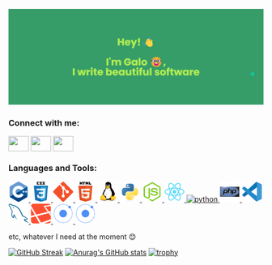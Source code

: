 [![MasterHead](https://github.com/galoberlyn/cdn-images/blob/master/github/banner.png)](https://github.com/galoberlyn)

<h3 align="left">Connect with me:</h3>
<p align="left">
<a href="linkedin.com/in/galo-berlyn-g-083943141" target="blank"><img align="center" src="https://cdn.jsdelivr.net/npm/simple-icons@3.0.1/icons/linkedin.svg" alt="" height="30" width="40" /></a>
<a href="https://instagram.com/galoberlyn" target="blank"><img align="center" src="https://cdn.jsdelivr.net/npm/simple-icons@3.0.1/icons/instagram.svg" alt="" height="30" width="40" /></a>
<a href="https://www.facebook.com/galoberlyn" target="blank"><img align="center" src="https://cdn.jsdelivr.net/npm/simple-icons@3.0.1/icons/facebook.svg" alt="" height="30" width="40" /></a>
</p>

<h3 align="left">Languages and Tools:</h3>
<p align="left">
  <a href="https://www.w3schools.com/cpp/" target="_blank">
    <img src="https://github.com/devicons/devicon/blob/master/icons/cplusplus/cplusplus-original.svg" alt="cplusplus" width="40" height="40"/>
  </a> 
  <a href="https://www.w3schools.com/css/" target="_blank">
    <img src="https://github.com/devicons/devicon/blob/master/icons/css3/css3-original-wordmark.svg" alt="css3" width="40" height="40"/> 
  </a>
  <a href="https://www.w3schools.com/git/" target="_blank">
    <img src="https://github.com/devicons/devicon/blob/master/icons/git/git-original.svg" alt="css3" width="40" height="40"/> 
  </a>
  <a href="https://www.w3.org/html/" target="_blank"> 
    <img src="https://github.com/devicons/devicon/blob/master/icons/html5/html5-original-wordmark.svg" alt="html5" width="40" height="40"/> 
  </a> 
  <a href="https://www.linux.org/" target="_blank"> 
    <img src="https://github.com/devicons/devicon/blob/master/icons/linux/linux-original.svg" alt="linux" width="40" height="40"/> 
  </a> 
  <a href="https://www.python.org" target="_blank"> 
      <img src="https://github.com/devicons/devicon/blob/master/icons/python/python-original.svg" alt="python" width="40" height="40"/> 
  </a>
  <a href="https://nodejs.org" target="_blank"> 
    <img src="https://github.com/devicons/devicon/blob/master/icons/nodejs/nodejs-original.svg" alt="python" width="40" height="40"/> 
  </a> 
  <a href="https://reactjs.org" target="_blank"> 
    <img src="https://github.com/devicons/devicon/blob/master/icons/react/react-original.svg" alt="python" width="40" height="40"/> 
  </a> 
  <a href="https://nextjs.org" target="_blank"> 
    <img src="https://devicons.github.io/devicon/devicon.git/icons/nextjs/nextjs-original.svg" alt="python" width="40" height="40"/> 
  </a> 
  <a href="https://php.net" target="_blank"> 
    <img src="https://github.com/devicons/devicon/blob/master/icons/php/php-original.svg" alt="python" width="40" height="40"/> 
  </a> 
  <a href="https://code.visualstudio.com" target="_blank"> 
    <img src="https://github.com/devicons/devicon/blob/master/icons/vscode/vscode-original.svg" alt="python" width="40" height="40"/> 
  </a> 
  <a href="https://www.mysql.com" target="_blank"> 
    <img src="https://github.com/devicons/devicon/blob/master/icons/mysql/mysql-original.svg" alt="python" width="40" height="40"/> 
  </a> 
  <a href="https://www.laravel.com" target="_blank"> 
    <img src="https://github.com/devicons/devicon/blob/master/icons/laravel/laravel-plain.svg" alt="python" width="40" height="40"/> 
  </a> 
  <a href="https://capacitorjs.com" target="_blank"> 
    <img src="https://github.com/devicons/devicon/blob/master/icons/ionic/ionic-original.svg" alt="python" width="40" height="40"/> 
  </a> 
  <a href="https://cloud.google.com" target="_blank"> 
    <img src="https://github.com/devicons/devicon/blob/master/icons/ionic/ionic-original.svg" alt="python" width="40" height="40"/> 
  </a> 
  
  <p> etc, whatever I need at the moment 😊</p>
</p>

[![GitHub Streak](https://github-readme-streak-stats.herokuapp.com/?user=galoberlyn)](https://git.io/streak-stats)
[![Anurag's GitHub stats](https://github-readme-stats.vercel.app/api?username=galoberlyn)](https://github.com/anuraghazra/github-readme-stats)
[![trophy](https://github-profile-trophy.vercel.app/?username=galoberlyn&theme=onedark)](https://github.com/galoberlyn/github-profile-trophy)

